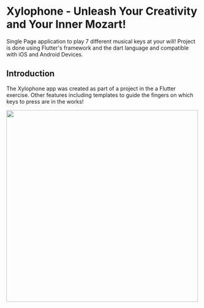 # Xylophone - Unleash Your Creativity and Your Inner Mozart!
Single Page application to play 7 different musical keys at your will! Project is done using Flutter's framework and the dart language and compatible with iOS and Android Devices.

<h2>Introduction</h2>

<p>The Xylophone app was created as part of a project in the a Flutter exercise. Other features including templates to guide the fingers on which keys to press are in the works!</p>

<img src="https://i.imgur.com/Qcn4XWg.png" width="500"></a>

